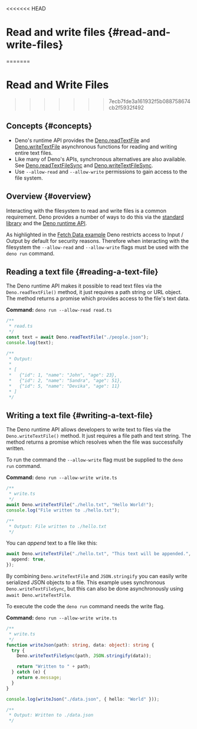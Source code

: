 <<<<<<< HEAD
# Read and write files {#read-and-write-files}
=======
# Read and Write Files
>>>>>>> 7ecb7fde3a161932f5b088758674cb2f5932f492

## Concepts {#concepts}

- Deno's runtime API provides the [Deno.readTextFile](/api?s=Deno.readTextFile)
  and [Deno.writeTextFile](/api?s=Deno.writeTextFile) asynchronous functions for
  reading and writing entire text files.
- Like many of Deno's APIs, synchronous alternatives are also available. See
  [Deno.readTextFileSync](/api?s=Deno.readTextFileSync) and
  [Deno.writeTextFileSync](/api?s=Deno.writeTextFileSync).
- Use `--allow-read` and `--allow-write` permissions to gain access to the file
  system.

## Overview {#overview}

Interacting with the filesystem to read and write files is a common requirement.
Deno provides a number of ways to do this via the
[standard library](https://deno.land/std) and the [Deno runtime API](/api).

As highlighted in the [Fetch Data example](./fetch_data.md) Deno restricts
access to Input / Output by default for security reasons. Therefore when
interacting with the filesystem the `--allow-read` and `--allow-write` flags
must be used with the `deno run` command.

## Reading a text file {#reading-a-text-file}

The Deno runtime API makes it possible to read text files via the
`Deno.readTextFile()` method, it just requires a path string or URL object. The
method returns a promise which provides access to the file's text data.

**Command:** `deno run --allow-read read.ts`

```typescript
/**
 * read.ts
 */
const text = await Deno.readTextFile("./people.json");
console.log(text);

/**
 * Output:
 *
 * [
 *   {"id": 1, "name": "John", "age": 23},
 *   {"id": 2, "name": "Sandra", "age": 51},
 *   {"id": 5, "name": "Devika", "age": 11}
 * ]
 */
```

## Writing a text file {#writing-a-text-file}

The Deno runtime API allows developers to write text to files via the
`Deno.writeTextFile()` method. It just requires a file path and text string. The
method returns a promise which resolves when the file was successfully written.

To run the command the `--allow-write` flag must be supplied to the `deno run`
command.

**Command:** `deno run --allow-write write.ts`

```typescript
/**
 * write.ts
 */
await Deno.writeTextFile("./hello.txt", "Hello World!");
console.log("File written to ./hello.txt");

/**
 * Output: File written to ./hello.txt
 */
```

You can _append_ text to a file like this:

```typescript
await Deno.writeTextFile("./hello.txt", "This text will be appended.", {
  append: true,
});
```

By combining `Deno.writeTextFile` and `JSON.stringify` you can easily write
serialized JSON objects to a file. This example uses synchronous
`Deno.writeTextFileSync`, but this can also be done asynchronously using
`await Deno.writeTextFile`.

To execute the code the `deno run` command needs the write flag.

**Command:** `deno run --allow-write write.ts`

```typescript
/**
 * write.ts
 */
function writeJson(path: string, data: object): string {
  try {
    Deno.writeTextFileSync(path, JSON.stringify(data));

    return "Written to " + path;
  } catch (e) {
    return e.message;
  }
}

console.log(writeJson("./data.json", { hello: "World" }));

/**
 * Output: Written to ./data.json
 */
```
